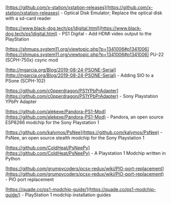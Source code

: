 [https://github.com/x-station/xstation-releases](https://github.com/x-station/xstation-releases) - Optical Disk Emulator; Replace the optical disk with a sd-card reader

[https://www.black-dog.tech/ps1digital.html](https://www.black-dog.tech/ps1digital.html) - PS1 Digital - Add HDMI video output to the PlayStation

[https://shmups.system11.org/viewtopic.php?p=1341006#p1341006](https://shmups.system11.org/viewtopic.php?p=1341006#p1341006) PU-22 (SCPH-750x) csync mod 

[http://mgarcia.org/Blog/2019-08-24-PSONE-Serial](http://mgarcia.org/Blog/2019-08-24-PSONE-Serial) - Adding SIO to a PSone (SCPH-102) 

[https://github.com/c0pperdragon/PS1YPbPrAdapter](https://github.com/c0pperdragon/PS1YPbPrAdapter) -  Sony Playstation YPbPr Adapter

[https://github.com/alekexe/Pandora-PS1-Mod](https://github.com/alekexe/Pandora-PS1-Mod) -  Pandora, an open source ESP8266 modchip for the Sony Playstation 1

[https://github.com/kalymos/PsNee](https://github.com/kalymos/PsNee) -  PsNee, an open source stealth modchip for the Sony Playstation 1

[https://github.com/ColdHeat/PsNeePy](https://github.com/ColdHeat/PsNeePy) -  A Playstation 1 Modchip written in Python

[https://github.com/grumpycoders/pcsx-redux/wiki/PIO-port-replacement](https://github.com/grumpycoders/pcsx-redux/wiki/PIO-port-replacement) - PIO port replacement

[https://quade.co/ps1-modchip-guide/](https://quade.co/ps1-modchip-guide/) - PlayStation 1 modchip installation guides
